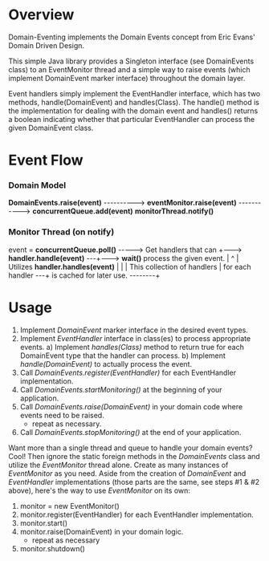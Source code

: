 Overview
========
Domain-Eventing implements the Domain Events concept from Eric Evans' Domain Driven Design.

This simple Java library provides a Singleton interface (see DomainEvents class) to an EventMonitor thread and a simple
way to raise events (which implement DomainEvent marker interface) throughout the domain layer.

Event handlers simply implement the EventHandler interface, which has two methods, handle(DomainEvent) and handles(Class).
The handle() method is the implementation for dealing with the domain event and handles() returns a boolean indicating
whether that particular EventHandler can process the given DomainEvent class.

Event Flow
==========
### Domain Model
**DomainEvents.raise(event)** ----------> **eventMonitor.raise(event)** -----------> **concurrentQueue.add(event)**
                                                                             **monitorThread.notify()**

### Monitor Thread (on notify)
event = **concurrentQueue.poll()** -----> Get handlers that can            +---> **handler.handle(event)** ---+---> **wait()**
                                      process the given event.         |                ^             |
                                      Utilizes **handler.handles(event)**  |                |             |
                                      This collection of handlers      |          for each handler ---+
                                      is cached for later use. --------+

Usage
=====
1) Implement *DomainEvent* marker interface in the desired event types.
2) Implement *EventHandler* interface in class(es) to process appropriate events.
   a) Implement *handles(Class)* method to return true for each DomainEvent type that the handler can process.
   b) Implement *handle(DomainEvent)* to actually process the event.
3) Call *DomainEvents.register(EventHandler)* for each EventHandler implementation.
4) Call *DomainEvents.startMonitoring()* at the beginning of your application.
5) Call *DomainEvents.raise(DomainEvent)* in your domain code where events need to be raised.
   - repeat as necessary.
6) Call *DomainEvents.stopMonitoring()* at the end of your application.

Want more than a single thread and queue to handle your domain events?  Cool!  Then ignore the static foreign
methods in the *DomainEvents* class and utilize the *EventMonitor* thread alone.  Create as many instances of 
*EventMonitor* as you need.  Aside from the creation of *DomainEvent* and *EventHandler* implementations
(those parts are the same, see steps #1 & #2 above), here's the way to use *EventMonitor* on its own:

1) monitor = new EventMonitor()
2) monitor.register(EventHandler) for each EventHandler implementation.
2) monitor.start()
3) monitor.raise(DomainEvent) in your domain logic.
   - repeat as necessary
4) monitor.shutdown()
